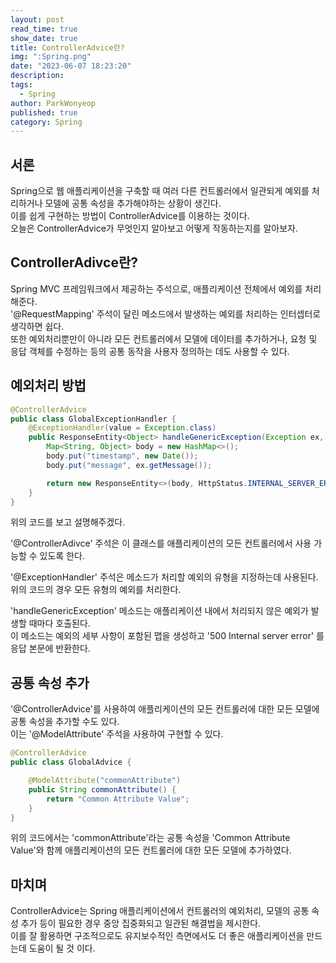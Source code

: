 ```yaml
---
layout: post
read_time: true
show_date: true
title: ControllerAdvice란?
img: ":Spring.png"
date: "2023-06-07 18:23:20"
description: 
tags:
  - Spring
author: ParkWonyeop
published: true
category: Spring
---
```

## 서론

Spring으로 웹 애플리케이션을 구축할 때 여러 다른 컨트롤러에서 일관되게 예외를 처리하거나 모델에 공통 속성을 추가해야하는 상황이 생긴다.  
이를 쉽게 구현하는 방법이 ControllerAdvice를 이용하는 것이다.  
오늘은 ControllerAdvice가 무엇인지 알아보고 어떻게 작동하는지를 알아보자.  

## ControllerAdivce란?

Spring MVC 프레임워크에서 제공하는 주석으로, 애플리케이션 전체에서 예외를 처리해준다.  
'@RequestMapping' 주석이 달린 메소드에서 발생하는 예외를 처리하는 인터셉터로 생각하면 쉽다.  
또한 예외처리뿐만이 아니라 모든 컨트롤러에서 모델에 데이터를 추가하거나, 요청 및 응답 객체를 수정하는 등의 공통 동작을 사용자 정의하는 데도 사용할 수 있다.  

## 예외처리 방법

```java
@ControllerAdvice
public class GlobalExceptionHandler {
    @ExceptionHandler(value = Exception.class)
    public ResponseEntity<Object> handleGenericException(Exception ex, WebRequest request) {
        Map<String, Object> body = new HashMap<>();
        body.put("timestamp", new Date());
        body.put("message", ex.getMessage());

        return new ResponseEntity<>(body, HttpStatus.INTERNAL_SERVER_ERROR);
    }
}
```

위의 코드를 보고 설명해주겠다.  

'@ControllerAdivce' 주석은 이 클래스를 애플리케이션의 모든 컨트롤러에서 사용 가능할 수 있도록 한다.  

'@ExceptionHandler' 주석은 메소드가 처리할 예외의 유형을 지정하는데 사용된다.  
위의 코드의 경우 모든 유형의 예외를 처리한다.  

'handleGenericException' 메소드는 애플리케이션 내에서 처리되지 않은 예외가 발생할 때마다 호출된다.  
이 메소드는 예외의 세부 사항이 포함된 맵을 생성하고 '500 Internal server error' 를 응답 본문에 반환한다.  

## 공통 속성 추가

'@ControllerAdvice'를 사용하여 애플리케이션의 모든 컨트롤러에 대한 모든 모델에 공통 속성을 추가할 수도 있다.  
이는 '@ModelAttribute' 주석을 사용하여 구현할 수 있다.  

```java
@ControllerAdvice
public class GlobalAdvice {

    @ModelAttribute("commonAttribute")
    public String commonAttribute() {
        return "Common Attribute Value";
    }
}
```

위의 코드에서는 'commonAttribute'라는 공통 속성을 'Common Attribute Value'와 함께 애플리케이션의 모든 컨트롤러에 대한 모든 모델에 추가하였다.  

## 마치며

ControllerAdvice는 Spring 애플리케이션에서 컨트롤러의 예외처리, 모델의 공통 속성 추가 등이 필요한 경우 중앙 집중화되고 일관된 해결법을 제시한다.  
이를 잘 활용하면 구조적으로도 유지보수적인 측면에서도 더 좋은 애플리케이션을 만드는데 도움이 될 것 이다.  